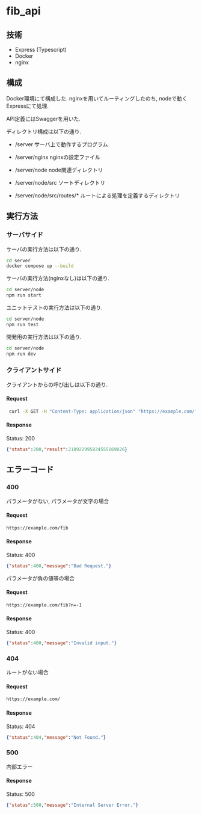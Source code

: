 # fib_api

## 技術
- Express (Typescript)
- Docker
- nginx

## 構成

Docker環境にて構成した.
nginxを用いてルーティングしたのち, nodeで動くExpressにて処理.

API定義にはSwaggerを用いた.

ディレクトリ構成は以下の通り.

- /server
  サーバ上で動作するプログラム

- /server/nginx
  nginxの設定ファイル
- /server/node
  node関連ディレクトリ
- /server/node/src
  ソートディレクトリ
- /server/node/src/routes/*
  ルートによる処理を定義するディレクトリ

## 実行方法
### サーバサイド
サーバの実行方法は以下の通り.
```sh
cd server
docker compose up --build
```

サーバの実行方法(nginxなし)は以下の通り.
```sh
cd server/node
npm run start
```

ユニットテストの実行方法は以下の通り.
```sh
cd server/node
npm run test
```

開発用の実行方法は以下の通り.
```sh
cd server/node
npm run dev
```
### クライアントサイド
クライアントからの呼び出しは以下の通り.
#### Request
```sh
 curl -X GET -H "Content-Type: application/json" "https://example.com/fib?n=99"
```
#### Response
Status: 200
```json
{"status":200,"result":218922995834555169026}
```

## エラーコード
### 400
パラメータがない, パラメータが文字の場合
#### Request
```sh
https://example.com/fib
```
#### Response
Status: 400
```json
{"status":400,"message":"Bad Request."}
```
パラメータが負の値等の場合
#### Request
```sh
https://example.com/fib?n=-1
```
#### Response
Status: 400
```json
{"status":400,"message":"Invalid input."}
```
### 404
ルートがない場合
#### Request
```sh
https://example.com/
```
#### Response
Status: 404
```json
{"status":404,"message":"Not Found."}
```

### 500
内部エラー
#### Response
Status: 500
```json
{"status":500,"message":"Internal Server Error."}
```

